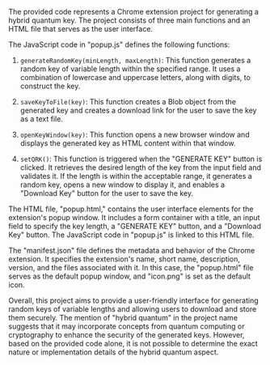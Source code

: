 The provided code represents a Chrome extension project for generating a hybrid quantum key. The project consists of three main functions and an HTML file that serves as the user interface.

The JavaScript code in "popup.js" defines the following functions:

1. `generateRandomKey(minLength, maxLength)`: This function generates a random key of variable length within the specified range. It uses a combination of lowercase and uppercase letters, along with digits, to construct the key.

2. `saveKeyToFile(key)`: This function creates a Blob object from the generated key and creates a download link for the user to save the key as a text file.

3. `openKeyWindow(key)`: This function opens a new browser window and displays the generated key as HTML content within that window.

4. `setQRK()`: This function is triggered when the "GENERATE KEY" button is clicked. It retrieves the desired length of the key from the input field and validates it. If the length is within the acceptable range, it generates a random key, opens a new window to display it, and enables a "Download Key" button for the user to save the key.

The HTML file, "popup.html," contains the user interface elements for the extension's popup window. It includes a form container with a title, an input field to specify the key length, a "GENERATE KEY" button, and a "Download Key" button. The JavaScript code in "popup.js" is linked to this HTML file.

The "manifest.json" file defines the metadata and behavior of the Chrome extension. It specifies the extension's name, short name, description, version, and the files associated with it. In this case, the "popup.html" file serves as the default popup window, and "icon.png" is set as the default icon.

Overall, this project aims to provide a user-friendly interface for generating random keys of variable lengths and allowing users to download and store them securely. The mention of "hybrid quantum" in the project name suggests that it may incorporate concepts from quantum computing or cryptography to enhance the security of the generated keys. However, based on the provided code alone, it is not possible to determine the exact nature or implementation details of the hybrid quantum aspect.
